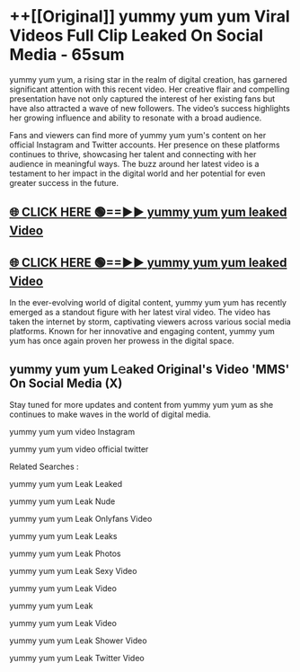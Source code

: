 # ++[[Original]] yummy yum yum Viral Videos Full Clip Leaked On Social Media - 65sum<br>

yummy yum yum, a rising star in the realm of digital creation, has garnered significant attention with this recent video. Her creative flair and compelling presentation have not only captured the interest of her existing fans but have also attracted a wave of new followers. The video’s success highlights her growing influence and ability to resonate with a broad audience.

Fans and viewers can find more of yummy yum yum's content on her official Instagram and Twitter accounts. Her presence on these platforms continues to thrive, showcasing her talent and connecting with her audience in meaningful ways. The buzz around her latest video is a testament to her impact in the digital world and her potential for even greater success in the future.


## [🌐 CLICK HERE 🟢==►► yummy yum yum leaked Video ](https://onlyclips.site?title=yummy_yum_yum&ref=git)

## [🌐 CLICK HERE 🟢==►► yummy yum yum leaked Video ](https://onlyclips.site?title=yummy_yum_yum&ref=git)


In the ever-evolving world of digital content, yummy yum yum has recently emerged as a standout figure with her latest viral video. The video has taken the internet by storm, captivating viewers across various social media platforms. Known for her innovative and engaging content, yummy yum yum has once again proven her prowess in the digital space.



## yummy yum yum L𝚎aked Original's Video 'MMS' On Social Media (X)


Stay tuned for more updates and content from yummy yum yum as she continues to make waves in the world of digital media.

yummy yum yum video Instagram

yummy yum yum video official twitter


Related Searches :

yummy yum yum Leak Leaked

yummy yum yum Leak Nude

yummy yum yum Leak Onlyfans Video

yummy yum yum Leak Leaks

yummy yum yum Leak Photos

yummy yum yum Leak Sexy Video

yummy yum yum Leak Video

yummy yum yum Leak

yummy yum yum Leak Video

yummy yum yum Leak Shower Video

yummy yum yum Leak Twitter Video


